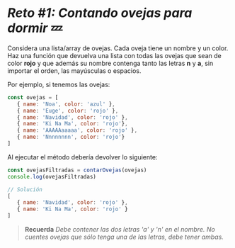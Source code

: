 # ***Reto #1:*** *Contando ovejas para dormir* 💤

Considera una lista/array de ovejas. Cada oveja tiene un nombre y un color. Haz una función que devuelva una lista con todas las ovejas que sean de color **rojo** y que además su nombre contenga tanto las letras **n** y **a**, sin importar el orden, las mayúsculas o espacios.

Por ejemplo, si tenemos las ovejas:

```js
const ovejas = [
   { name: 'Noa', color: 'azul' },
   { name: 'Euge', color: 'rojo' },
   { name: 'Navidad', color: 'rojo' },
   { name: 'Ki Na Ma', color: 'rojo'},
   { name: 'AAAAAaaaaa', color: 'rojo' },
   { name: 'Nnnnnnnn', color: 'rojo'}
]
```

Al ejecutar el método debería devolver lo siguiente:

```js
const ovejasFiltradas = contarOvejas(ovejas)
console.log(ovejasFiltradas)

// Solución
[
   { name: 'Navidad', color: 'rojo' },
   { name: 'Ki Na Ma', color: 'rojo' }
]
```

> **Recuerda** *Debe contener las dos letras 'a' y 'n' en el nombre. No cuentes ovejas que sólo tenga una de las letras, debe tener ambas.*
